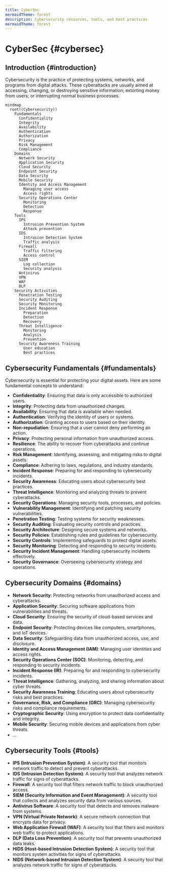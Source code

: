 ```yaml
---
title: CyberSec
mermaidTheme: forest
description: Cybersecurity resources, tools, and best practices
mermaidTheme: forest
---
```



# CyberSec {#cybersec}

## Introduction {#introduction}

Cybersecurity is the practice of protecting systems, networks, and programs from digital attacks. These cyberattacks are usually aimed at accessing, changing, or destroying sensitive information; extorting money from users; or interrupting normal business processes.

```mermaid
mindmap
  root((Cybersecurity))
    Fundamentals
      Confidentiality
      Integrity
      Availability
      Authentication
      Authorization
      Privacy
      Risk Management
      Compliance
    Domains
      Network Security
      Application Security
      Cloud Security
      Endpoint Security
      Data Security
      Mobile Security
      Identity and Access Management
        Managing user access
        Access rights
      Security Operations Center
        Monitoring
        Detection
        Response
    Tools
      IPS
        Intrusion Prevention System
        Attack prevention
      IDS
        Intrusion Detection System
        Traffic analysis
      Firewall
        Traffic filtering
        Access control
      SIEM
        Log collection
        Security analysis
      Antivirus
      VPN
      WAF
      DLP
    Security Activities
      Penetration Testing
      Security Auditing
      Security Monitoring
      Incident Response
        Preparation
        Detection
        Recovery
      Threat Intelligence
        Monitoring
        Analysis
        Prevention
      Security Awareness Training
        User education
        Best practices
```




## Cybersecurity Fundamentals {#fundamentals}

Cybersecurity is essential for protecting your digital assets. Here are some fundamental concepts to understand:
 - **Confidentiality**: Ensuring that data is only accessible to authorized users.
 - **Integrity**: Protecting data from unauthorized changes.
 - **Availability**: Ensuring that data is available when needed.
 - **Authentication**: Verifying the identity of users or systems.
 - **Authorization**: Granting access to users based on their identity.
 - **Non-repudiation**: Ensuring that a user cannot deny performing an action.
 - **Privacy**: Protecting personal information from unauthorized access.
 - **Resilience**: The ability to recover from cyberattacks and continue operations.
 - **Risk Management**: Identifying, assessing, and mitigating risks to digital assets.
 - **Compliance**: Adhering to laws, regulations, and industry standards.
 - **Incident Response**: Preparing for and responding to cybersecurity incidents.
 - **Security Awareness**: Educating users about cybersecurity best practices.
 - **Threat Intelligence**: Monitoring and analyzing threats to prevent cyberattacks.
 - **Security Operations**: Managing security tools, processes, and policies.
 - **Vulnerability Management**: Identifying and patching security vulnerabilities.
 - **Penetration Testing**: Testing systems for security weaknesses.
 - **Security Auditing**: Evaluating security controls and practices.
 - **Security Architecture**: Designing secure systems and networks.
 - **Security Policies**: Establishing rules and guidelines for cybersecurity.
 - **Security Controls**: Implementing safeguards to protect digital assets.
 - **Security Monitoring**: Detecting and responding to security incidents.
 - **Security Incident Management**: Handling cybersecurity incidents effectively.
 - **Security Governance**: Overseeing cybersecurity strategy and operations.

## Cybersecurity Domains {#domains}

- **Network Security**: Protecting networks from unauthorized access and cyberattacks.
- **Application Security**: Securing software applications from vulnerabilities and threats.
- **Cloud Security**: Ensuring the security of cloud-based services and data.
- **Endpoint Security**: Protecting devices like computers, smartphones, and IoT devices.
- **Data Security**: Safeguarding data from unauthorized access, use, and disclosure.
- **Identity and Access Management (IAM)**: Managing user identities and access rights.
- **Security Operations Center (SOC)**: Monitoring, detecting, and responding to security incidents.
- **Incident Response (IR)**: Preparing for and responding to cybersecurity incidents.
- **Threat Intelligence**: Gathering, analyzing, and sharing information about cyber threats.
- **Security Awareness Training**: Educating users about cybersecurity risks and best practices.
- **Governance, Risk, and Compliance (GRC)**: Managing cybersecurity risks and compliance requirements.
- **Cryptographic Security**: Using encryption to protect data confidentiality and integrity.
- **Mobile Security**: Securing mobile devices and applications from cyber threats.
- ...

## Cybersecurity Tools {#tools}

<!-- lexic words like IPS, IDS ... -->

 - **IPS (Intrusion Prevention System)**: A security tool that monitors network traffic to detect and prevent cyberattacks.
 - **IDS (Intrusion Detection System)**: A security tool that analyzes network traffic for signs of cyberattacks.
 - **Firewall**: A security tool that filters network traffic to block unauthorized access.
 - **SIEM (Security Information and Event Management)**: A security tool that collects and analyzes security data from various sources.
 - **Antivirus Software**: A security tool that detects and removes malware from systems.
 - **VPN (Virtual Private Network)**: A secure network connection that encrypts data for privacy.
 - **Web Application Firewall (WAF)**: A security tool that filters and monitors web traffic to protect applications.
 - **DLP (Data Loss Prevention)**: A security tool that prevents unauthorized data leaks.
 - **HIDS (Host-based Intrusion Detection System)**: A security tool that monitors system activities for signs of cyberattacks.
 - **NIDS (Network-based Intrusion Detection System)**: A security tool that analyzes network traffic for signs of cyberattacks.
